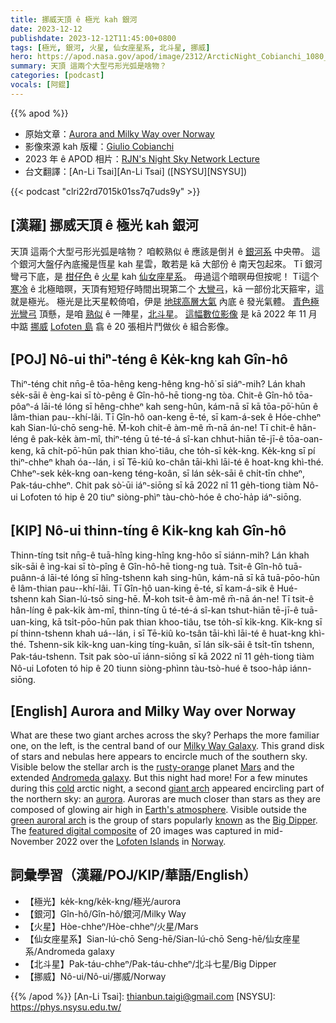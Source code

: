 ```yaml
---
title: 挪威天頂 ê 極光 kah 銀河
date: 2023-12-12
publishdate: 2023-12-12T11:45:00+0800
tags: [極光, 銀河, 火星, 仙女座星系, 北斗星, 挪威]
hero: https://apod.nasa.gov/apod/image/2312/ArcticNight_Cobianchi_1080_annotated.jpg
summary: 天頂 這兩个大型弓形光弧是啥物？
categories: [podcast]
vocals: [阿錕]
---
```


{{% apod %}}

- 原始文章：[Aurora and Milky Way over Norway](https://apod.nasa.gov/apod/ap231212.html)
- 影像來源 kah 版權：[Giulio Cobianchi](https://giuliocobianchi.com/about/)
- 2023 年 ê APOD 相片：[RJN's Night Sky Network Lecture](https://www.youtube.com/watch?v=S00SNpSNKZo)
- 台文翻譯：[An-Li Tsai][An-Li Tsai] ([NSYSU][NSYSU])

{{< podcast "clri22rd7015k01ss7q7uds9y" >}}

## [漢羅] 挪威天頂 ê 極光 kah 銀河
天頂 這兩个大型弓形光弧是啥物？
咱較熟似 ê 應該是倒爿 ê [銀河系][Milky Way Galaxy] 中央帶。
這个銀河大盤仔內底攏是恆星 kah 星雲，敢若是 kā 大部份 ê 南天包起來。
Tī 銀河彎弓下底，是 [柑仔色][rusty-orange] ê [火星][Mars] kah [仙女座星系][Andromeda galaxy]。
毋過這个暗暝毋但按呢！
Tī這个 [寒冷][cold] ê 北極暗暝，天頂有短短仔時間出現第二个 [大彎弓][giant arch]，kā 一部份北天箍牢，這就是極光。
極光是比天星較倚咱，伊是 [地球高層大氣][Earth's atmosphere] 內底 ê 發光氣體。
[青色極光彎弓][green auroral arch] 頂懸，是咱 [熟似][known] ê 一陣星，[北斗星][Big Dipper]。
[這幅數位影像][featured digital composite] 是 kā 2022 年 11 月中踮 [挪威][Norway] [Lofoten 島][Lofoten Islands] 翕 ê 20 張相片鬥做伙 ê 組合影像。

## [POJ] Nô-ui thiⁿ-téng ê Ke̍k-kng kah Gîn-hô
Thiⁿ-téng chit nn̄g-ê tōa-hêng keng-hêng kng-hô͘ sī siáⁿ-mih?
Lán khah se̍k-sāi ê èng-kai sī tò-pêng ê Gîn-hô-hē tiong-ng tòa.
Chit-ê Gîn-hô tōa-pôaⁿ-á lāi-té lóng sī hêng-chheⁿ kah seng-hûn, kám-nā sī kā tōa-pō͘-hūn ê lâm-thian pau--khí-lâi.
Tī Gîn-hô oan-keng ē-té, sī kam-á-sek ê Hóe-chheⁿ kah Sian-lú-chō seng-hē.
M̄-koh chit-ê àm-mê m̄-nā án-ne!
Tī chit-ê hân-léng ê pak-ke̍k àm-mî, thiⁿ-téng ū té-té-á sî-kan chhut-hiān tē-jī-ê tōa-oan-keng, kā chi̍t-pō͘-hūn pak thian kho͘-tiâu, che to̍h-sī ke̍k-kng.
Ke̍k-kng sī pí thiⁿ-chheⁿ khah óa--lán, i sī Tē-kiû ko-chân tāi-khì lāi-té ê hoat-kng khì-thé.
Chheⁿ-sek ke̍k-kng oan-keng téng-koân, sī lán se̍k-sāi ê chi̍t-tīn chheⁿ, Pak-táu-chheⁿ.
Chit pak sò͘-ūi iáⁿ-siōng sī kā 2022 nî 11 ge̍h-tiong tiàm Nô-ui Lofoten tó hip ê 20 tiuⁿ siòng-phìⁿ tàu-chò-hóe ê cho͘-ha̍p iáⁿ-siōng.

## [KIP] Nô-ui thinn-tíng ê Ki̍k-kng kah Gîn-hô
Thinn-tíng tsit nn̄g-ê tuā-hîng king-hîng kng-hôo sī siánn-mih?
Lán khah si̍k-sāi ê ìng-kai sī tò-pîng ê Gîn-hô-hē tiong-ng tuà.
Tsit-ê Gîn-hô tuā-puânn-á lāi-té lóng sī hîng-tshenn kah sing-hûn, kám-nā sī kā tuā-pōo-hūn ê lâm-thian pau--khí-lâi.
Tī Gîn-hô uan-king ē-té, sī kam-á-sik ê Hué-tshenn kah Sian-lú-tsō sing-hē.
M̄-koh tsit-ê àm-mê m̄-nā án-ne!
Tī tsit-ê hân-líng ê pak-ki̍k àm-mî, thinn-tíng ū té-té-á sî-kan tshut-hiān tē-jī-ê tuā-uan-king, kā tsi̍t-pōo-hūn pak thian khoo-tiâu, tse to̍h-sī ki̍k-kng.
Ki̍k-kng sī pí thinn-tshenn khah uá--lán, i sī Tē-kiû ko-tsân tāi-khì lāi-té ê huat-kng khì-thé.
Tshenn-sik ki̍k-kng uan-king tíng-kuân, sī lán si̍k-sāi ê tsi̍t-tīn tshenn, Pak-táu-tshenn.
Tsit pak sòo-uī iánn-siōng sī kā 2022 nî 11 ge̍h-tiong tiàm Nô-ui Lofoten tó hip ê 20 tiunn siòng-phìnn tàu-tsò-hué ê tsoo-ha̍p iánn-siōng.

## [English] Aurora and Milky Way over Norway
What are these two giant arches across the sky?
Perhaps the more familiar one, on the left, is the central band of our [Milky Way Galaxy][Milky Way Galaxy].
This grand disk of stars and nebulas here appears to encircle much of the southern sky.
Visible below the stellar arch is the [rusty-orange][rusty-orange] planet [Mars][Mars] and the extended [Andromeda galaxy][Andromeda galaxy].
But this night had more!
For a few minutes during this [cold][cold] arctic night, a second [giant arch][giant arch] appeared encircling part of the northern sky: an [aurora][aurora].
Auroras are much closer than stars as they are composed of glowing air high in [Earth's atmosphere][Earth's atmosphere].
Visible outside the [green auroral arch][green auroral arch] is the group of stars popularly [known][known] as the [Big Dipper][Big Dipper].
The [featured digital composite][featured digital composite] of 20 images was captured in mid-November 2022 over the [Lofoten Islands][Lofoten Islands] in [Norway][Norway].

## 詞彙學習（漢羅/POJ/KIP/華語/English）
- 【極光】ke̍k-kng/ke̍k-kng/極光/aurora
- 【銀河】Gîn-hô/Gîn-hô/銀河/Milky Way
- 【火星】Hòe-chheⁿ/Hòe-chheⁿ/火星/Mars
- 【仙女座星系】Sian-lú-chō Seng-hē/Sian-lú-chō Seng-hē/仙女座星系/Andromeda galaxy
- 【北斗星】Pak-táu-chheⁿ/Pak-táu-chheⁿ/北斗七星/Big Dipper
- 【挪威】Nô-ui/Nô-ui/挪威/Norway

{{% /apod %}}
[An-Li Tsai]: thianbun.taigi@gmail.com
[NSYSU]: https://phys.nsysu.edu.tw/

[copyright]: https://apod.nasa.gov/apod/fap/lib/about_apod.html#srapply
[License]: https://creativecommons.org/licenses/by/3.0/

[Milky Way Galaxy]:https://science.nasa.gov/resource/the-milky-way-galaxy/
[rusty-orange]:https://apod.nasa.gov/apod/ap970804.html
[Mars]:https://science.nasa.gov/mars/
[Andromeda galaxy]:https://apod.nasa.gov/apod/ap150830.html
[cold]:https://pbs.twimg.com/media/DKSyMr2UEAAUL70?format=jpg
[giant arch]:https://apod.nasa.gov/apod/ap200531.html
[aurora]:https://spaceplace.nasa.gov/aurora/en/
[Earth's atmosphere]:https://www.nasa.gov/mission_pages/sunearth/science/atmosphere-layers2.html
[green auroral arch]:https://apod.nasa.gov/apod/ap190322.html
[known]:https://apod.nasa.gov/apod/ap210112.html
[Big Dipper]:https://en.wikipedia.org/wiki/Big_Dipper
[featured digital composite]:https://www.instagram.com/p/C0OjdSZI8kS/
[Lofoten Islands]:https://youtu.be/mg67iIFivDo
[Norway]:https://en.wikipedia.org/wiki/Norway
